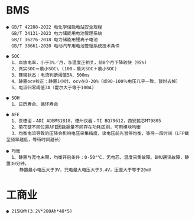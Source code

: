 # BMS
    ● GB/T 42288-2022 电化学储能电站安全规程
      GB/T 34131-2023 电力储能用电池管理系统
      GB/T 36276-2018 电力储能用锂离子电池
      GB/T 38661-2020 电动汽车用电池管理系统技术条件
      
    ● SOC
      1、自放电率，小于3%／月，与温度正相关，前8个月下降较快（95%)
      2、真实SOC＝最小SOC\ (100﹣最大SOC＋最小SOC)
      3、簇端状态：电流判断阈值5A、500ms
      4、静置ocv校正：静置1小时、ocv在0-20%（或90-100％电压几乎一致，暂时去掉）
      5、电流归零阈值3A（霍尔大于等于100A)
      
    ● SOH
      1、日历寿命、循环寿命
      
    ● AFE
      1、亚德诺﹣ADI ADBMS1818，德州仪器﹣TI BQ79612，西安民芯MT9805
      2、菊花链不同位置AFE因数据量不同存在功耗区别，可用模块均衡
      3、均衡电流导致的压降会影响电压采集精度，读电压前先暂停均衡，等待一段时间（LFP截至频率越低，等待时间越长）
      
    ● 均衡
      1、静置与充电末期，均衡开启条件：0-50°℃，无电芯、温度采集故障、BMU通讯故障，静置30分钟，
         静置最小电压大于3V，充电最大电压大于3.4V，压差大于等于20mV
# 工商业
    ● 215KWh(3.2V*280Ah*48*5)
